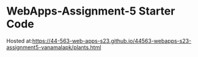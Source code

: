 # WebApps-Assignment-5 Starter Code
Hosted at:https://44-563-web-apps-s23.github.io/44563-webapps-s23-assignment5-vanamalapk/plants.html